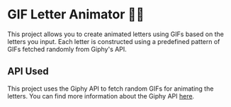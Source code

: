 # GIF Letter Animator 🎨✨

This project allows you to create animated letters using GIFs based on the letters you input. Each letter is constructed using a predefined pattern of GIFs fetched randomly from Giphy's API.

## API Used

This project uses the Giphy API to fetch random GIFs for animating the letters. You can find more information about the Giphy API [here](https://developers.giphy.com/).
